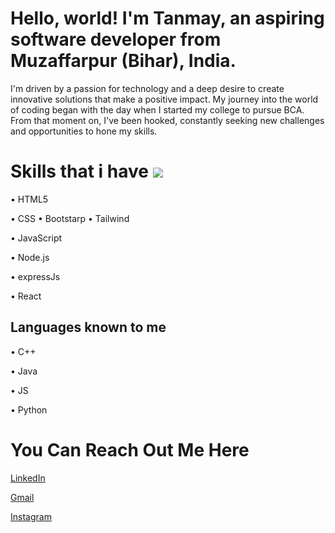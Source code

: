 # Hello, world! I'm Tanmay, an aspiring software developer from Muzaffarpur (Bihar), India.

I'm driven by a passion for technology and a deep desire to create innovative solutions that make a positive impact. My journey into the world of coding began with the day when I started my college to pursue BCA. From that moment on, I've been hooked, constantly seeking new challenges and opportunities to hone my skills.


# Skills that i have ![](https://markovate.b-cdn.net/wp-content/uploads/2022/08/Top-10-Reasons-To-Choose-MERN-Stack-Development-For-Your-Next-Project_-1280x720px@2x.png )
• HTML5

• CSS
  • Bootstarp
     • Tailwind
   
• JavaScript


• Node.js

• expressJs

• React

## Languages known to me
• C++

• Java

• JS

• Python






# You Can Reach Out Me Here


[LinkedIn](https://www.linkedin.com/in/tanmaykishore003/)

[Gmail](mailto:tanmaykishore003@gmail.com)

[Instagram](https://www.instagram.com/tanmay_kishore/)

